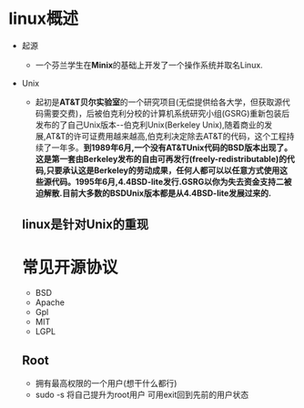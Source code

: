 # linux概述

* 起源

  * 一个芬兰学生在**Minix**的基础上开发了一个操作系统并取名Linux.

* Unix

  * 起初是**AT&T贝尔实验室**的一个研究项目(无偿提供给各大学，但获取源代码需要交费)，后被伯克利分校的计算机系统研究小组(GSRG)重新包装后发布的了自己Unix版本--伯克利Unix(Berkeley Unix),随着商业的发展,AT&T的许可证费用越来越高,伯克利决定除去AT&T的代码，这个工程持续了一年多。**到1989年6月,一个没有AT&TUnix代码的BSD版本出现了。这是第一套由Berkeley发布的自由可再发行(freely-redistributable)的代码,只要承认这是Berkeley的劳动成果，任何人都可以以任意方式使用这些源代码。1995年6月,4.4BSD-lite发行.GSRG以你为失去资金支持二被迫解散.目前大多数的BSDUnix版本都是从4.4BSD-lite发展过来的.**

  ## linux是针对Unix的重现

  # 常见开源协议

  * BSD
  * Apache
  * Gpl
  * MIT
  * LGPL

  ## Root

  * 拥有最高权限的一个用户(想干什么都行)
  * sudo -s 将自己提升为root用户 可用exit回到先前的用户状态